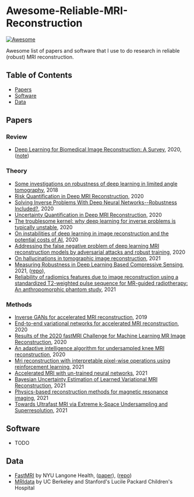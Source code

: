 # Awesome-Reliable-MRI-Reconstruction
[![Awesome](https://awesome.re/badge.svg)](https://awesome.re)

Awesome list of papers and software that I use to do research in reliable (robust) MRI reconstruction.

## Table of Contents
- [Papers](#papers)
- [Software](#software)
- [Data](#data)

## Papers

### Review

* [Deep Learning for Biomedical Image Reconstruction: A Survey](https://arxiv.org/pdf/2002.12351.pdf), 2020, ([note]())

### Theory

* [Some investigations on robustness of deep learning in limited angle tomography](https://www5.informatik.uni-erlangen.de/Forschung/Publikationen/2018/Huang18-SIO.pdf), 2018
* [Risk Quantification in Deep MRI Reconstruction](https://openreview.net/pdf?id=ccBn_ZIuRHT), 2020
* [Solving Inverse Problems With Deep Neural Networks--Robustness Included?](https://arxiv.org/abs/2011.04268), 2020
* [Uncertainty Quantification in Deep MRI Reconstruction](https://arxiv.org/abs/1901.11228), 2020
* [The troublesome kernel: why deep learning for inverse problems is typically unstable](https://arxiv.org/abs/2001.01258), 2020
* [On instabilities of deep learning in image reconstruction and the potential costs of AI](https://www.pnas.org/content/pnas/117/48/30088.full.pdf), 2020
* [Addressing the false negative problem of deep learning MRI reconstruction models by adversarial attacks and robust training](http://proceedings.mlr.press/v121/cheng20a/cheng20a.pdf), 2020
* [On hallucinations in tomographic image reconstruction](https://arxiv.org/abs/2012.00646), 2021
* [Measuring Robustness in Deep Learning Based Compressive Sensing](https://arxiv.org/abs/2102.06103), 2021, ([repo](https://github.com/MLI-lab/Robustness-CS)), 
* [Reliability of radiomics features due to image reconstruction using a standardized T2-weighted pulse sequence for MR-guided radiotherapy: An anthropomorphic phantom study](https://onlinelibrary.wiley.com/doi/abs/10.1002/mrm.28650), 2021

### Methods

* [Inverse GANs for accelerated MRI reconstruction](https://www.spiedigitallibrary.org/conference-proceedings-of-spie/11138/111381A/Inverse-GANs-for-accelerated-MRI-reconstruction/10.1117/12.2527753.short), 2019
* [End-to-end variational networks for accelerated MRI reconstruction](https://arxiv.org/abs/2004.06688), 2020
* [Results of the 2020 fastMRI Challenge for Machine Learning MR Image Reconstruction](https://arxiv.org/abs/2012.06318.pdf), 2020
* [An adaptive intelligence algorithm for undersampled knee MRI reconstruction](https://ieeexplore.ieee.org/iel7/6287639/8948470/09241039.pdf), 2020
* [Mri reconstruction with interpretable pixel-wise operations using reinforcement learning](https://ojs.aaai.org/index.php/AAAI/article/download/5423/5279), 2021
* [Accelerated MRI with un-trained neural networks](https://arxiv.org/pdf/2007.02471), 2021
* [Bayesian Uncertainty Estimation of Learned Variational MRI Reconstruction](https://arxiv.org/abs/2102.06665), 2021
* [Physics-based reconstruction methods for magnetic resonance imaging](https://royalsocietypublishing.org/doi/pdf/10.1098/rsta.2020.0196), 2021
* [Towards Ultrafast MRI via Extreme k-Space Undersampling and Superresolution](https://arxiv.org/abs/2103.02940), 2021

## Software

* TODO

## Data

* [FastMRI](https://fastmri.org/dataset)  by NYU Langone Health, ([paper](https://arxiv.org/abs/1811.08839/)), ([repo](https://github.com/facebookresearch/fastMRI/))
* [MRIdata](http://mridata.org/) by UC Berkeley and Stanford's Lucile Packard Children's Hospital

